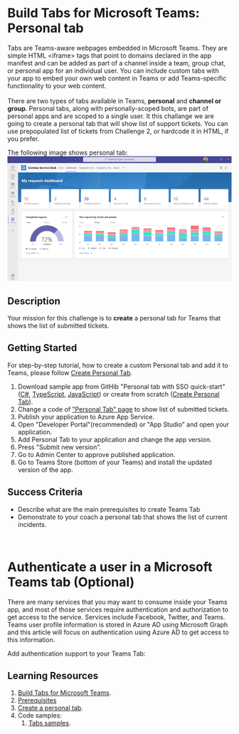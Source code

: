 # Build Tabs for Microsoft Teams: Personal tab

Tabs are Teams-aware webpages embedded in Microsoft Teams. They are simple HTML <iframe\> tags that point to domains declared in the app manifest and can be added as part of a channel inside a team, group chat, or personal app for an individual user. You can include custom tabs with your app to embed your own web content in Teams or add Teams-specific functionality to your web content.
<br/><br/>
There are two types of tabs available in Teams, **personal** and **channel or group**. Personal tabs, along with personally-scoped bots, are part of personal apps and are scoped to a single user. It this challange we are going to create a personal tab that will show list of support tickets. You can use prepopulated list of tickets from Challenge 2, or hardcode it in HTML, if you prefer.

The following image shows personal tab:<br/>
![Personal tab](https://github.com/LevonDX/Teams-Hack-event-March-2022/blob/main/Resources/personal_tab.png "Personal tab")
<br>

## Description

Your mission for this challenge is to **create** a personal tab for Teams that shows the list of submitted tickets.

## Getting Started

For step-by-step tutorial, how to create a custom Personal tab and add it to Teams, please follow  [Create Personal Tab](https://docs.microsoft.com/en-us/microsoftteams/platform/tabs/how-to/create-personal-tab?tabs=aspnetcore).


1. Download sample app from GitHib "Personal tab with SSO quick-start" ([C#](https://github.com/OfficeDev/Microsoft-Teams-Samples/blob/main/samples/tab-personal-sso-quickstart/csharp_dotnetcore), [TypeScript](https://github.com/OfficeDev/Microsoft-Teams-Samples/blob/main/samples/tab-personal-sso-quickstart/ts), [JavaScript](https://github.com/OfficeDev/Microsoft-Teams-Samples/blob/main/samples/tab-personal-sso-quickstart/js)) or create from scratch ([Create Personal Tab](https://docs.microsoft.com/en-us/microsoftteams/platform/tabs/how-to/create-personal-tab?tabs=aspnetcore)).
2. Change a code of ["Personal Tab" page](https://github.com/OfficeDev/microsoft-teams-sample-tabs/blob/master/PersonalTab/Pages/PersonalTab.cshtml) to show list of submitted tickets.
3. Publish your application to Azure App Service.
4. Open "Developer Portal"(recommended) or "App Studio" and open your application.
5. Add Personal Tab to your application and change the app version.
6. Press "Submit new version".
7. Go to Admin Center to approve published application.
8. Go to Teams Store (bottom of your Teams) and install the updated version of the app.

## Success Criteria
* Describe what are the main prerequisites to create Teams Tab
* Demonstrate to your coach a personal tab that shows the list of current incidents.



<br/>

# Authenticate a user in a Microsoft Teams tab (Optional)

There are many services that you may want to consume inside your Teams app, and most of those services require authentication and authorization to get access to the service. Services include Facebook, Twitter, and Teams. Teams user profile information is stored in Azure AD using Microsoft Graph and this article will focus on authentication using Azure AD to get access to this information.

Add authentication support to your Teams Tab:



## Learning Resources
1. [Build Tabs for Microsoft Teams](https://docs.microsoft.com/en-us/microsoftteams/platform/tabs/what-are-tabs).
2. [Prerequisites](https://docs.microsoft.com/en-us/microsoftteams/platform/tabs/how-to/tab-requirements)
3. [Create a personal tab](https://docs.microsoft.com/en-us/microsoftteams/platform/tabs/how-to/create-personal-tab?tabs=nodejs).
4. Code samples:
    1. [Tabs samples](https://github.com/OfficeDev/Microsoft-Teams-Samples#tabs-samples).
